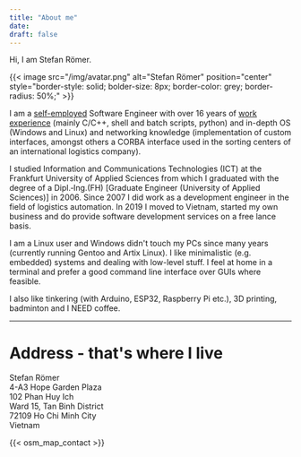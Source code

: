 ```yaml
---
title: "About me"
date:
draft: false
---
```


Hi, I am Stefan Römer.

{{< image src="/img/avatar.png" alt="Stefan Römer" position="center" style="border-style: solid; bolder-size: 8px; border-color: grey; border-radius: 50%;" >}}

I am a [self-employed](/business) Software Engineer with over 16 years of [work experience](/experience) (mainly C/C++, shell and batch
scripts, python) and in-depth OS (Windows and Linux) and networking knowledge (implementation of
custom interfaces, amongst others a CORBA interface used in the sorting centers of an international
logistics company).

I studied Information and Communications Technologies (ICT) at the Frankfurt University of Applied Sciences
from which I graduated with the degree of a Dipl.&#x2011;Ing.(FH) [Graduate Engineer (University of Applied Sciences)]
in 2006. Since 2007 I did work as a development engineer in the field of logistics automation.
In 2019 I moved to Vietnam, started my own business and do provide software development services on a free
lance basis.

I am a Linux user and Windows didn't touch my PCs since many years (currently running Gentoo and Artix Linux).
I like minimalistic (e.g. embedded) systems and dealing with low-level stuff. I feel at home in a terminal and prefer
a good command line interface over GUIs where feasible.

I also like tinkering (with Arduino, ESP32, Raspberry Pi etc.), 3D printing, badminton and I NEED coffee.

---

# Address - that's where I live

Stefan Römer  
4-A3 Hope Garden Plaza  
102 Phan Huy Ich  
Ward 15, Tan Binh District  
72109 Ho Chi Minh City  
Vietnam

{{< osm_map_contact >}}

